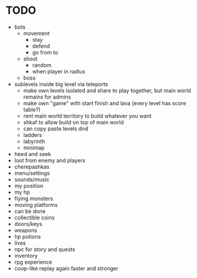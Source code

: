 # TODO

- bots
  - movement
    - stay
    - defend
    - go from to
  - shoot
    - random
    - when player in radius
  - boss
- sublevels inside big level via teleports
  - make own levels isolated and share to play together, but main world remains for admins
  - make own "game" with start finish and lava (every level has score table?)
  - rent main world territory to build whatever you want
  - shkaf to allow build on top of main world
  - can copy paste levels dnd
  - ladders
  - labyrinth
  - minimap
- heed and seek
- loot from enemy and players
- cherepashkas
- menu/settings
- sounds/music
- my position
- my hp
- flying monsters
- moving platforms
- can be done
- collectible coins
- doors/keys
- weapons
- hp potions
- lives
- npc for story and quests
- inventory
- rpg experience
- coop-like replay again faster and stronger